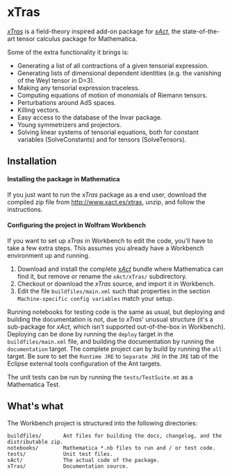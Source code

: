 xTras
=====

[*xTras*](http://www.xact.es/xtras/) is a field-theory inspired add-on package for [*xAct*](http://www.xact.es/), 
the state-of-the-art tensor calculus package for Mathematica.

Some of the extra functionality it brings is:

* Generating a list of all contractions of a given tensorial expression.
* Generating lists of dimensional dependent identities (e.g. the vanishing of the Weyl tensor in D=3).
* Making any tensorial expression traceless.
* Computing equations of motion of monomials of Riemann tensors.
* Perturbations around AdS spaces.
* Killing vectors.
* Easy access to the database of the Invar package.
* Young symmetrizers and projectors.
* Solving linear systems of tensorial equations, both for constant variables (SolveConstants) 
  and for tensors (SolveTensors).


Installation
------------

#### Installing the package in Mathematica

If you just want to run the *xTras* package as a end user, download the compiled zip file from 
http://www.xact.es/xtras, unzip, and follow the instructions.

#### Configuring the project in Wolfram Workbench

If you want to set up *xTras* in Workbench to edit the code, you'll have to take a few extra steps.
This assumes you already have a Workbench environment up and running. 

1. Download and install the complete [*xAct*](http://www.xact.es/) bundle where Mathematica can find it, 
   but remove or rename the `xAct/xTras/` subdirectory.
2. Checkout or download the *xTras* source, and import it in Workbench.
3. Edit the file `buildfiles/main.xml` such that properties in the section `Machine-specific config variables`
   match your setup.

Running notebooks for testing code is the same as usual, but deploying and building the documentation is not,
due to *xTras*' unusual structure (it's a sub-package for *xAct*, which isn't supported out-of-the-box in Workbench).
Deploying can be done by running the `deploy` target in the `buildfiles/main.xml` file, and building the 
documentation by running the `documentation` target. The complete project can by build by running the 
`all` target. Be sure to set the `Runtime JRE` to `Separate JRE` in the `JRE` tab of the Eclipse external
tools configuration of the Ant targets.

The unit tests can be run by running the `tests/TestSuite.mt` as a Mathematica Test.


What's what
-----------

The Workbench project is structured into the following directories:

    buildfiles/       Ant files for building the docs, changelog, and the distributable zip.
    notebooks/        Mathematica *.nb files to run and / or test code.
    tests/            Unit test files.
    xAct/             The actual code of the package.
    xTras/            Documentation source.
